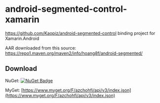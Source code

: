 # android-segmented-control-xamarin
https://github.com/Kaopiz/android-segmented-control binding project for Xamarin.Android

AAR downloaded from this source: https://repo1.maven.org/maven2/info/hoang8f/android-segmented/

## Download

NuGet: [![NuGet Badge](https://chohfi.visualstudio.com/_apis/public/build/definitions/7d563cae-cfd5-45e5-9927-58d851b0c02e/5/badge)](https://www.nuget.org/packages/AndroidSegmentedControl.Droid.Binding/)

MyGet: [https://www.myget.org/F/azchohfi/api/v3/index.json](https://www.myget.org/F/azchohfi/api/v3/index.json)
